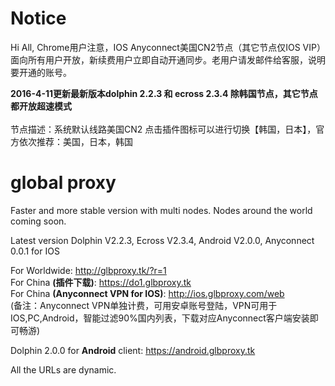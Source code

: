 # Notice
Hi All,
Chrome用户注意，IOS Anyconnect美国CN2节点（其它节点仅IOS VIP）面向所有用户开放，新续费用户立即自动开通同步。老用户请发邮件给客服，说明要开通的账号。

<b>2016-4-11更新最新版本dolphin 2.2.3 和 ecross 2.3.4  除韩国节点，其它节点都开放超速模式</b><br> 
<br>节点描述：系统默认线路美国CN2 点击插件图标可以进行切换【韩国，日本】，官方依次推荐：美国，日本，韩国 </b>
# global proxy
Faster and more stable version with multi nodes. Nodes around the world coming soon.

Latest version Dolphin V2.2.3, Ecross V2.3.4, Android V2.0.0, Anyconnect 0.0.1 for IOS

For Worldwide: http://glbproxy.tk/?r=1 <br>
For China <b>(插件下载)</b>: https://do1.glbproxy.tk<br>
For China <b>(Anyconnect VPN for IOS)</b>: http://ios.glbproxy.com/web <br> 
(备注：Anyconnect VPN单独计费，可用安卓账号登陆，VPN可用于IOS,PC,Android，智能过滤90%国内列表，下载对应Anyconnect客户端安装即可畅游)

Dolphin 2.0.0 for <b>Android</b> client: https://android.glbproxy.tk<br>

All the URLs are dynamic.
